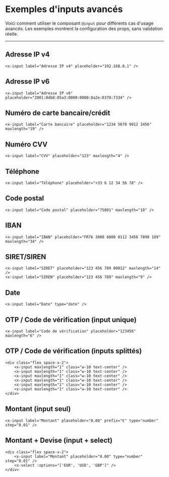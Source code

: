 # Exemples d'inputs avancés

Voici comment utiliser le composant `@input` pour différents cas d'usage avancés. Les exemples montrent la configuration des props, sans validation réelle.

---

## Adresse IP v4
```blade
<x-input label="Adresse IP v4" placeholder="192.168.0.1" />
```

## Adresse IP v6
```blade
<x-input label="Adresse IP v6" placeholder="2001:0db8:85a3:0000:0000:8a2e:0370:7334" />
```

## Numéro de carte bancaire/crédit
```blade
<x-input label="Carte bancaire" placeholder="1234 5678 9012 3456" maxlength="19" />
```

## Numéro CVV
```blade
<x-input label="CVV" placeholder="123" maxlength="4" />
```

## Téléphone
```blade
<x-input label="Téléphone" placeholder="+33 6 12 34 56 78" />
```

## Code postal
```blade
<x-input label="Code postal" placeholder="75001" maxlength="10" />
```

## IBAN
```blade
<x-input label="IBAN" placeholder="FR76 3000 6000 0112 3456 7890 189" maxlength="34" />
```

## SIRET/SIREN
```blade
<x-input label="SIRET" placeholder="123 456 789 00012" maxlength="14" />
<x-input label="SIREN" placeholder="123 456 789" maxlength="9" />
```

## Date
```blade
<x-input label="Date" type="date" />
```

## OTP / Code de vérification (input unique)
```blade
<x-input label="Code de vérification" placeholder="123456" maxlength="6" />
```

## OTP / Code de vérification (inputs splittés)
```blade
<div class="flex space-x-2">
    <x-input maxlength="1" class="w-10 text-center" />
    <x-input maxlength="1" class="w-10 text-center" />
    <x-input maxlength="1" class="w-10 text-center" />
    <x-input maxlength="1" class="w-10 text-center" />
    <x-input maxlength="1" class="w-10 text-center" />
    <x-input maxlength="1" class="w-10 text-center" />
</div>
```

## Montant (input seul)
```blade
<x-input label="Montant" placeholder="0.00" prefix="€" type="number" step="0.01" />
```

## Montant + Devise (input + select)
```blade
<div class="flex space-x-2">
    <x-input label="Montant" placeholder="0.00" type="number" step="0.01" />
    <x-select :options="['EUR', 'USD', 'GBP']" />
</div>
``` 